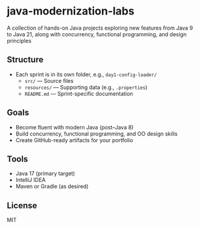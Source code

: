 # java-modernization-labs
A collection of hands-on Java projects exploring new features from Java 9 to Java 21, along with concurrency, functional programming, and design principles

## Structure
- Each sprint is in its own folder, e.g., `day1-config-loader/`
  - `src/` — Source files
  - `resources/` — Supporting data (e.g., `.properties`)
  - `README.md` — Sprint-specific documentation

## Goals
- Become fluent with modern Java (post–Java 8)
- Build concurrency, functional programming, and OO design skills
- Create GitHub-ready artifacts for your portfolio

## Tools
- Java 17 (primary target)
- IntelliJ IDEA
- Maven or Gradle (as desired)

## License
MIT